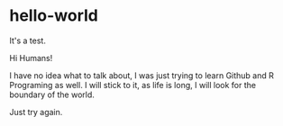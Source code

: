 # hello-world
It's a test.

Hi Humans!

I have no idea what to talk about, I was just trying to learn Github and R Programing as well.
I will stick to it, as life is long, I will look for the boundary of the world.

Just try again.
